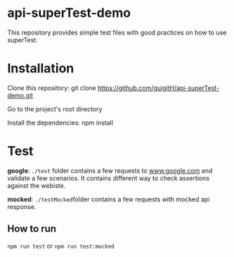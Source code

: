 # api-superTest-demo

This repository provides simple test files with good practices on how to use superTest.

# Installation

Clone this repository: git clone https://github.com/guigitH/api-superTest-demo.git

Go to the project's root directory

Install the dependencies: npm install

# Test

__google__: `./test` folder contains a few requests to www.google.com and validate a few scenarios. It contains different way to check assertions against the webiste.

__mocked__: `./testMocked`folder contains a few requests with mocked api response.

## How to run

`npm run test` or `npm run test:mocked`